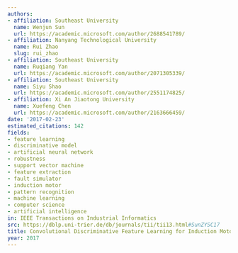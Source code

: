 ```yaml
---
authors:
- affiliation: Southeast University
  name: Wenjun Sun
  url: https://academic.microsoft.com/author/2688541789/
- affiliation: Nanyang Technological University
  name: Rui Zhao
  slug: rui_zhao
- affiliation: Southeast University
  name: Ruqiang Yan
  url: https://academic.microsoft.com/author/2071305339/
- affiliation: Southeast University
  name: Siyu Shao
  url: https://academic.microsoft.com/author/2551174825/
- affiliation: Xi An Jiaotong University
  name: Xuefeng Chen
  url: https://academic.microsoft.com/author/2163666459/
date: '2017-02-23'
estimated_citations: 142
fields:
- feature learning
- discriminative model
- artificial neural network
- robustness
- support vector machine
- feature extraction
- fault simulator
- induction motor
- pattern recognition
- machine learning
- computer science
- artificial intelligence
in: IEEE Transactions on Industrial Informatics
src: https://dblp.uni-trier.de/db/journals/tii/tii13.html#SunZYSC17
title: Convolutional Discriminative Feature Learning for Induction Motor Fault Diagnosis
year: 2017
---
```

